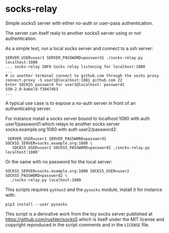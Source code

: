 # socks-relay

Simple socks5 server with either no-auth or user-pass authentication.

The server can itself realy to another socks5 server using or not authentication.

As a simple test, run a local socks server and connect to a ssh server:

    SERVER_USER=user1 SERVER_PASSWORD=password1 ./socks-relay.py localhost:1080
	... socks-relay INFO Socks relay listening for localhost:1080
	...
	# in another terminal connect to github.com through the socks proxy
	connect-proxy -S user1@localhost:1081 github.com 22
	Enter SOCKS5 password for user1@localhost: password1
	SSH-2.0-babeld-f3847d63
	...


A typical use case is to expose a no-auth server in front of an authenticating
server.

For instance install a socks server bound to localhost:1080
with auth user1/password1 which relays to another socks server
socks.example.org:1080 with auth user2/password2:

     SERVER_USER=user1 SERVER_PASSWORD=password1 SOCKS5_SERVER=socks.example.org:1080 \
       SOCKS5_USER=user2 SOCKS5_PASSWORD=password2 ./socks-relay.py localhost:1080'

Or the same with no password for the local server:

    SOCKS5_SERVER=socks.example.org:1080 SOCKS5_USER=user2 SOCKS5_PASSWORD=password2 \
      ./socks-relay.py localhost:1080


This scripts requires `python3` and the `pysocks` module, install it for instance with:

    pip3 install --user pysocks


This script is a derivative work from the toy socks server published
at https://github.com/rushter/socks5
which is itself under the MIT license and copyright reproduced in the script
comments and in the `LICENSE` file.
